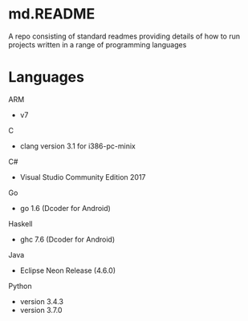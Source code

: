 # md.README
A repo consisting of standard readmes providing details of how to run projects written in a range of programming languages
# Languages 
ARM
- v7

C
- clang version 3.1 for i386-pc-minix

C#
- Visual Studio Community Edition 2017

Go
- go 1.6 (Dcoder for Android)

Haskell
- ghc 7.6 (Dcoder for Android)

Java
- Eclipse Neon Release (4.6.0)

Python
- version 3.4.3 
- version 3.7.0

